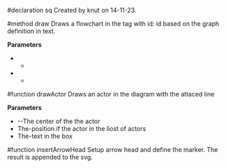 #declaration sq
Created by knut on 14-11-23.

#method draw
Draws a flowchart in the tag with id: id based on the graph definition in text.

**Parameters**

* -
* -


#function drawActor
Draws an actor in the diagram with the attaced line

**Parameters**

* --The center of the the actor
* The-position if the actor in the liost of actors
* The-text in the box


#function insertArrowHead
Setup arrow head and define the marker. The result is appended to the svg.

